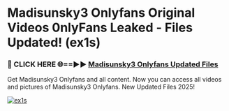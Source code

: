 # Madisunsky3 Onlyfans Original Videos 0nlyFans Leaked - Files Updated! (ex1s)

<h3>🔴 CLICK HERE 🌐==►► <a href="https://tinyurl.com/ehrbuxhb" rel="nofollow">Madisunsky3 Onlyfans Updated Files</a></h3>

Get Madisunsky3 Onlyfans and all content. Now you can access all videos and pictures of Madisunsky3 Onlyfans. New Updated Files 2025!

[![ex1s](https://i.imgur.com/lVYEuWS.gif)](https://tinyurl.com/ehrbuxhb)
